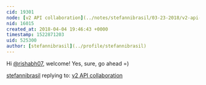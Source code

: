 ```yaml
---
cid: 19301
node: [v2 API collaboration](../notes/stefannibrasil/03-23-2018/v2-api-collaboration)
nid: 16015
created_at: 2018-04-04 19:46:43 +0000
timestamp: 1522871203
uid: 525300
author: [stefannibrasil](../profile/stefannibrasil)
---
```


Hi [@rishabh07](/profile/rishabh07), welcome! Yes, sure, go ahead =) 

[stefannibrasil](../profile/stefannibrasil) replying to: [v2 API collaboration](../notes/stefannibrasil/03-23-2018/v2-api-collaboration)

